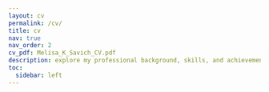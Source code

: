 ```yaml
---
layout: cv
permalink: /cv/
title: cv
nav: true
nav_order: 2
cv_pdf: Melisa_K_Savich_CV.pdf
description: explore my professional background, skills, and achievements
toc:
  sidebar: left
---
```

